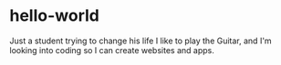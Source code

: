 # hello-world
Just a student trying to change his life
I like to play the Guitar, and I'm looking into coding so I can create websites and apps. 
